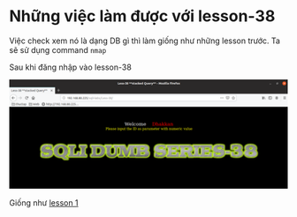 # Những việc làm được với lesson-38
Việc check xem nó là dạng DB gì thì làm giống như những lesson trước. Ta sẽ sử dụng command `nmap`

Sau khi đăng nhập vào lesson-38

![](../images/lesson38/screen_1.png)

Giống như [lesson 1](https://github.com/duckmak14/thuctapsinh/blob/master/DucNA/SQL_Injection/docs/lesson-1.md)

